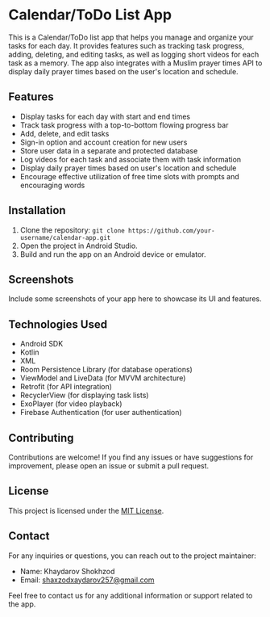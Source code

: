 # Calendar/ToDo List App

This is a Calendar/ToDo list app that helps you manage and organize your tasks for each day. It provides features such as tracking task progress, adding, deleting, and editing tasks, as well as logging short videos for each task as a memory. The app also integrates with a Muslim prayer times API to display daily prayer times based on the user's location and schedule.

## Features

- Display tasks for each day with start and end times
- Track task progress with a top-to-bottom flowing progress bar
- Add, delete, and edit tasks
- Sign-in option and account creation for new users
- Store user data in a separate and protected database
- Log videos for each task and associate them with task information
- Display daily prayer times based on user's location and schedule
- Encourage effective utilization of free time slots with prompts and encouraging words

## Installation

1. Clone the repository: `git clone https://github.com/your-username/calendar-app.git`
2. Open the project in Android Studio.
3. Build and run the app on an Android device or emulator.

## Screenshots

Include some screenshots of your app here to showcase its UI and features.

## Technologies Used

- Android SDK
- Kotlin
- XML
- Room Persistence Library (for database operations)
- ViewModel and LiveData (for MVVM architecture)
- Retrofit (for API integration)
- RecyclerView (for displaying task lists)
- ExoPlayer (for video playback)
- Firebase Authentication (for user authentication)

## Contributing

Contributions are welcome! If you find any issues or have suggestions for improvement, please open an issue or submit a pull request.

## License

This project is licensed under the [MIT License](LICENSE).

## Contact

For any inquiries or questions, you can reach out to the project maintainer:

- Name: Khaydarov Shokhzod
- Email: shaxzodxaydarov257@gmail.com

Feel free to contact us for any additional information or support related to the app.

